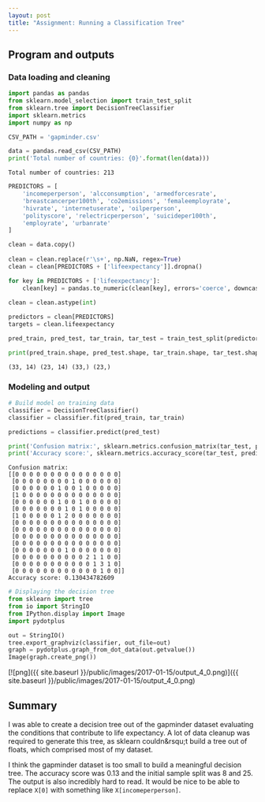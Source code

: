 ```yaml
---
layout: post
title: "Assignment: Running a Classification Tree"
---
```


## Program and outputs

### Data loading and cleaning

```python
import pandas as pandas
from sklearn.model_selection import train_test_split
from sklearn.tree import DecisionTreeClassifier
import sklearn.metrics
import numpy as np

CSV_PATH = 'gapminder.csv'

data = pandas.read_csv(CSV_PATH)
print('Total number of countries: {0}'.format(len(data)))
```

    Total number of countries: 213



```python
PREDICTORS = [
    'incomeperperson', 'alcconsumption', 'armedforcesrate',
    'breastcancerper100th', 'co2emissions', 'femaleemployrate',
    'hivrate', 'internetuserate', 'oilperperson',
    'polityscore', 'relectricperperson', 'suicideper100th',
    'employrate', 'urbanrate'
]

clean = data.copy()
    
clean = clean.replace(r'\s+', np.NaN, regex=True)
clean = clean[PREDICTORS + ['lifeexpectancy']].dropna()

for key in PREDICTORS + ['lifeexpectancy']:
    clean[key] = pandas.to_numeric(clean[key], errors='coerce', downcast='integer')
    
clean = clean.astype(int)
```


```python
predictors = clean[PREDICTORS]
targets = clean.lifeexpectancy

pred_train, pred_test, tar_train, tar_test = train_test_split(predictors, targets, test_size=.4)

print(pred_train.shape, pred_test.shape, tar_train.shape, tar_test.shape)
```

    (33, 14) (23, 14) (33,) (23,)

### Modeling and output


```python
# Build model on training data
classifier = DecisionTreeClassifier()
classifier = classifier.fit(pred_train, tar_train)

predictions = classifier.predict(pred_test)

print('Confusion matrix:', sklearn.metrics.confusion_matrix(tar_test, predictions), sep='\n')
print('Accuracy score:', sklearn.metrics.accuracy_score(tar_test, predictions))
```

    Confusion matrix:
    [[0 0 0 0 0 0 0 0 0 0 0 0 0 0 0]
     [0 0 0 0 0 0 0 0 1 0 0 0 0 0 0]
     [0 0 0 0 0 0 1 0 0 1 0 0 0 0 0]
     [1 0 0 0 0 0 0 0 0 0 0 0 0 0 0]
     [0 0 0 0 0 0 1 0 0 1 0 0 0 0 0]
     [0 0 0 0 0 0 0 1 0 1 0 0 0 0 0]
     [1 0 0 0 0 0 1 2 0 0 0 0 0 0 0]
     [0 0 0 0 0 0 0 0 0 0 0 0 0 0 0]
     [0 0 0 0 0 0 0 0 0 0 0 0 0 0 0]
     [0 0 0 0 0 0 0 0 0 0 0 0 0 0 0]
     [0 0 0 0 0 0 0 0 0 0 0 0 0 0 0]
     [0 0 0 0 0 0 0 1 0 0 0 0 0 0 0]
     [0 0 0 0 0 0 0 0 0 0 2 1 1 0 0]
     [0 0 0 0 0 0 0 0 0 0 0 1 3 1 0]
     [0 0 0 0 0 0 0 0 0 0 0 0 1 0 0]]
    Accuracy score: 0.130434782609



```python
# Displaying the decision tree
from sklearn import tree
from io import StringIO
from IPython.display import Image
import pydotplus

out = StringIO()
tree.export_graphviz(classifier, out_file=out)
graph = pydotplus.graph_from_dot_data(out.getvalue())
Image(graph.create_png())
```




[![png]({{ site.baseurl }}/public/images/2017-01-15/output_4_0.png)]({{ site.baseurl }}/public/images/2017-01-15/output_4_0.png)



## Summary

I was able to create a decision tree out of the gapminder dataset evaluating the conditions that contribute to life expectancy. A lot of data cleanup was required to generate this tree, as sklearn couldn&rsqu;t build a tree out of floats, which comprised most of my dataset.

I think the gapminder dataset is too small to build a meaningful decision tree. The accuracy score was 0.13 and the initial sample split was 8 and 25. The output is also incredibly hard to read. It would be nice to be able to replace `X[0]` with something like `X[incomeperperson]`.
